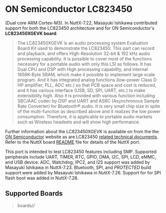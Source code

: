 # ON Semiconductor LC823450

(Dual core ARM Cortex-M3). In NuttX-7.22, Masayuki Ishikawa contributed
support for both the LC823450 architecture and for ON Semiconductor's
**LC823450XGEVK board**:

> The LC823450XGEVK is an audio processing system Evaluation Board Kit
> used to demonstrate the LC823450. This part can record and playback,
> and offers High-Resolution 32-bit & 192 kHz audio processing
> capability. It is possible to cover most of the functions necessary
> for a portable audio with only this LSI as follows. It has Dual CPU
> and DSP with High processing capability, and internal 1656K-Byte SRAM,
> which make it possible to implement large scale program. And it has
> integrated analog functions (low-power Class D HP amplifier, PLL, ADC
> etc.) so that PCB space and cost is reduced, and it has various
> interface (USB, SD, SPI, UART, etc.) to make extensibility high. Also
> it is provided with various function including SBC/AAC codec by DSP
> and UART and ASRC (Asynchronous Sample Rate Converter) for Bluetooth®
> audio. It is very small chip size in spite of the multi-funciton as
> described above and it realizes the low power consumption. Therefore,
> it is applicable to portable audio markets such as Wireless headsets
> and will show high performance.

Further information about the LC823450XGEVK is available on from the the
[ON
Semiconductor](http://www.onsemi.com/PowerSolutions/evalBoard.do?id=LC823450XGEVK)
website as are LC823450 [related technical
documents](http://www.onsemi.com/PowerSolutions/supportDoc.do?type=AppNotes&rpn=LC823450).
Refer to the NuttX board
[README](https://github.com/apache/nuttx/blob/master/Documentation/platforms/arm/lc823450/boards/lc823450-xgevk/README.txt)
file for details of the NuttX port.

This port is intended to test LC823450 features including SMP. Supported
peripherals include UART, TIMER, RTC, GPIO, DMA, I2C, SPI, LCD, eMMC,
and USB device. ADC, Watchdog, IPC2, and I2S support was added by
Masayuki Ishikawa in NuttX-7.23. Bluetooth, SPI, and *PROTECTED* build
support were added by Masayuki Ishikawa in NuttX-7.26. Support for for
SPI flash boot was added in NuttX-7.28.

## Supported Boards

> boards/*/*
